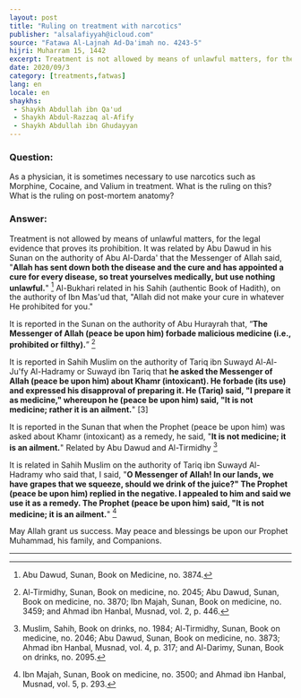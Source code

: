 ```yaml
---
layout: post
title: "Ruling on treatment with narcotics"
publisher: "alsalafiyyah@icloud.com"
source: "Fatawa Al-Lajnah Ad-Da'imah no. 4243-5"
hijri: Muharram 15, 1442
excerpt: Treatment is not allowed by means of unlawful matters, for the legal evidence that proves its prohibition.
date: 2020/09/3
category: [treatments,fatwas]
lang: en
locale: en
shaykhs: 
 - Shaykh Abdullah ibn Qa'ud
 - Shaykh Abdul-Razzaq al-Afify
 - Shaykh Abdullah ibn Ghudayyan
---
```


### Question:
As a physician, it is sometimes necessary to use narcotics such as Morphine, Cocaine, and Valium in treatment. What is the ruling on this? What is the ruling on post-mortem anatomy? 

### Answer:
Treatment is not allowed by means of unlawful matters, for the legal evidence that proves its prohibition. It was related by Abu Dawud in his Sunan on the authority of Abu Al-Darda' that the Messenger of Allah said, "**Allah has sent down both the disease and the cure and has appointed a cure for every disease, so treat yourselves medically, but use nothing unlawful.**" [^1] Al-Bukhari related in his Sahih (authentic Book of Hadith), on the authority of Ibn Mas'ud that, "Allah did not make your cure in whatever He prohibited for you." 

It is reported in the Sunan on the authority of Abu Hurayrah that, “**The Messenger of Allah (peace be upon him) forbade malicious medicine (i.e., prohibited or filthy).**” [^2]

It is reported in Sahih Muslim on the authority of Tariq ibn Suwayd Al-Al-Ju'fy Al-Hadramy or Suwayd ibn Tariq that **he asked the Messenger of Allah (peace be upon him) about Khamr (intoxicant). He forbade (its use) and expressed his disapproval of preparing it. He (Tariq) said, "I prepare it as medicine," whereupon he (peace be upon him) said, "It is not medicine; rather it is an ailment.**" [3]

It is reported in the Sunan that when the Prophet (peace be upon him) was asked about Khamr (intoxicant) as a remedy, he said, "**It is not medicine; it is an ailment.**" Related by Abu Dawud and Al-Tirmidhy [^4]

It is related in Sahih Muslim on the authority of Tariq ibn Suwayd Al-Hadramy who said that, I said, "**O Messenger of Allah! In our lands, we have grapes that we squeeze, should we drink of the juice?" The Prophet (peace be upon him) replied in the negative. I appealed to him and said we use it as a remedy. The Prophet (peace be upon him) said, "It is not medicine; it is an ailment.**" [^5]

May Allah grant us success. May peace and blessings be upon our Prophet Muhammad, his family, and Companions. 

---

[^1]: Abu Dawud, Sunan, Book on Medicine, no. 3874.
[^2]: Al-Tirmidhy, Sunan, Book on medicine, no. 2045; Abu Dawud, Sunan, Book on medicine, no. 3870; Ibn Majah, Sunan, Book on medicine, no. 3459; and Ahmad ibn Hanbal, Musnad, vol. 2, p. 446.
[^3]: Muslim, Sahih, Book on drinks, no. 1984; Al-Tirmidhy, Sunan, Book on medicine, no. 2046; Abu Dawud, Sunan, Book on medicine, no. 3873; and Ahmad ibn Hanbal, Musnad, vol. 6, p. 399.
[^4]: Muslim, Sahih, Book on drinks, no. 1984; Al-Tirmidhy, Sunan, Book on medicine, no. 2046; Abu Dawud, Sunan, Book on medicine, no. 3873; Ahmad ibn Hanbal, Musnad, vol. 4, p. 317; and Al-Darimy, Sunan, Book on drinks, no. 2095.
[^5]: Ibn Majah, Sunan, Book on medicine, no. 3500; and Ahmad ibn Hanbal, Musnad, vol. 5, p. 293.

